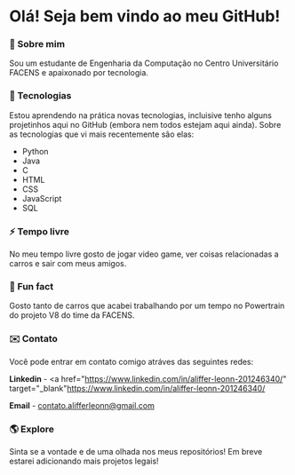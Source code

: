 # Olá! Seja bem vindo ao meu GitHub!

<!--
**alifferleonn/alifferleonn** is a ✨ _special_ ✨ repository because its `README.md` (this file) appears on your GitHub profile.

Here are some ideas to get you started:

- 🔭 I’m currently working on ...
- 🌱 I’m currently learning ...
- 👯 I’m looking to collaborate on ...
- 🤔 I’m looking for help with ...
- 💬 Ask me about ...
- 📫 How to reach me: ...
- 😄 Pronouns: ...
- ⚡ Fun fact: ...
-->

### 🌱 Sobre mim 

Sou um estudante de Engenharia da Computação no Centro Universitário FACENS e apaixonado por tecnologia.

### 🔭 Tecnologias 

Estou aprendendo na prática novas tecnologias, incluisive tenho alguns projetinhos aqui no GitHub (embora nem todos estejam aqui ainda).
Sobre as tecnologias que vi mais recentemente são elas:

- Python
- Java
- C
- HTML
- CSS
- JavaScript
- SQL


### ⚡ Tempo livre 

No meu tempo livre gosto de jogar video game, ver coisas relacionadas a carros e sair com meus amigos.

### 🚗 Fun fact 

Gosto tanto de carros que acabei trabalhando por um tempo no Powertrain do projeto V8 do time da FACENS.

### ✉️ Contato 
Você pode entrar em contato comigo atráves das seguintes redes:

**Linkedin** - <a href="https://www.linkedin.com/in/aliffer-leonn-201246340/" target="_blank"https://www.linkedin.com/in/aliffer-leonn-201246340/</a>

**Email** - contato.alifferleonn@gmail.com


### 🌎 Explore

Sinta se a vontade e de uma olhada nos meus repositórios! Em breve estarei adicionando mais projetos legais!

